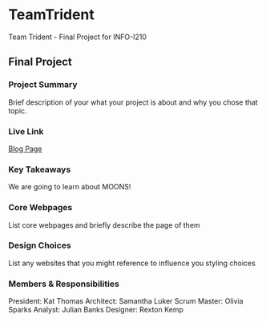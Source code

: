 # TeamTrident
Team Trident - Final Project for INFO-I210

## Final Project

### Project Summary

Brief description of your what your project is about and why you chose that topic.

### Live Link

[Blog Page](https://{username}.github.io/{reponame}/homework-2)  

### Key Takeaways

We are going to learn about MOONS!

### Core Webpages

List core webpages and briefly describe the page of them

### Design Choices 

List any websites that you might reference to influence you styling choices

### Members & Responsibilities
President: Kat Thomas
Architect: Samantha Luker
Scrum Master: Olivia Sparks
Analyst: Julian Banks
Designer: Rexton Kemp
